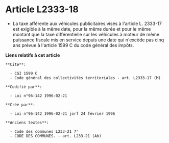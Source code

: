 # Article L2333-18

- La taxe afférente aux véhicules publicitaires visés à l'article L. 2333-17 est exigible à la même date, pour la même durée
et pour le même montant que la taxe différentielle sur les véhicules à moteur de même puissance fiscale mis en service depuis
une date qui n'excède pas cinq ans prévue à l'article 1599 C du code général des impôts.

**Liens relatifs à cet article**

	**Cite**:

	  - CGI 1599 C
	  - Code général des collectivités territoriales - art. L2333-17 (M)

	**Codifié par**:

	  - Loi n°96-142 1996-02-21

	**Créé par**:

	  - Loi n°96-142 1996-02-21 jorf 24 février 1996

	**Anciens textes**:

	  - Code des communes L233-21 7°
	  - CODE DES COMMUNES. - art. L233-21 (Ab)
